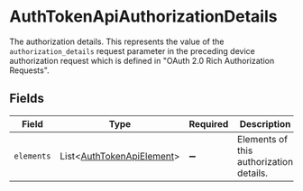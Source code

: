# AuthTokenApiAuthorizationDetails

The authorization details. This represents the value of the `authorization_details`
request parameter in the preceding device authorization request which is defined in
"OAuth 2.0 Rich Authorization Requests".



## Fields

| Field                                                                        | Type                                                                         | Required                                                                     | Description                                                                  |
| ---------------------------------------------------------------------------- | ---------------------------------------------------------------------------- | ---------------------------------------------------------------------------- | ---------------------------------------------------------------------------- |
| `elements`                                                                   | List\<[AuthTokenApiElement](../../models/operations/AuthTokenApiElement.md)> | :heavy_minus_sign:                                                           | Elements of this authorization details.<br/>                                 |
